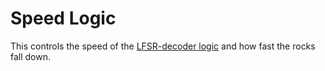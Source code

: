 # Speed Logic
This controls the speed of the [LFSR-decoder logic](../lfsr-decoder-logic/) and how fast the rocks fall down.

